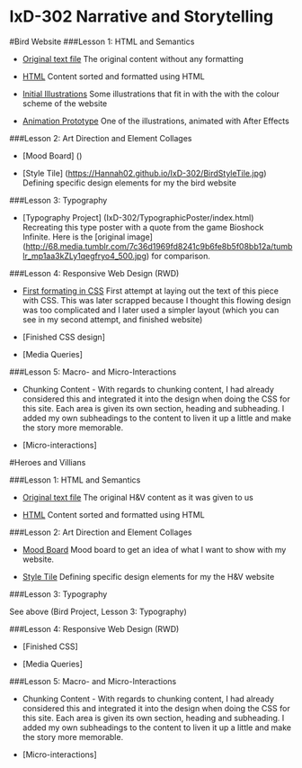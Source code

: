 # IxD-302 Narrative and Storytelling

#Bird Website
###Lesson 1: HTML and Semantics

- [Original text file](https://Hannah02.github.io/IxD-302/finding-an-extinct-new-zealand-bird.txt)
The original content without any formatting

- [HTML](https://Hannah02.github.io/IxD-302/finding-an-extinct-new-zealand-bird.html)
Content sorted and formatted using HTML

- [Initial Illustrations](https://Hannah02.github.io/IxD-302/NZ.jpg)
Some illustrations that fit in with the with the colour scheme of the website

- [Animation Prototype](https://dribbble.com/shots/3025492-Landscape-for-New-Zealand-Bird-Project)
One of the illustrations, animated with After Effects

###Lesson 2: Art Direction and Element Collages

- [Mood Board] ()

- [Style Tile] (https://Hannah02.github.io/IxD-302/BirdStyleTile.jpg) 
Defining specific design elements for my the bird website

###Lesson 3: Typography

- [Typography Project] (IxD-302/TypographicPoster/index.html) 
Recreating this type poster with a quote from the game Bioshock Infinite.
Here is the [original image] (http://68.media.tumblr.com/7c36d1969fd8241c9b6fe8b5f08bb12a/tumblr_mp1aa3kZLy1qegfryo4_500.jpg) for comparison. 

###Lesson 4: Responsive Web Design (RWD)

- [First formating in CSS](https://Hannah02.github.io/IxD-302/Bird/index.html)
First attempt at laying out the text of this piece with CSS. This was later scrapped because I thought this flowing design was too complicated and I later used a simpler layout (which you can see in my second attempt, and finished website)

- [Finished CSS design]

- [Media Queries]

###Lesson 5: Macro- and Micro-Interactions

- Chunking Content -
With regards to chunking content, I had already considered this and integrated it into the design when doing the CSS for this site. Each area is given its own section, heading and subheading. I added my own subheadings to the content to liven it up a little and make the story more memorable. 

- [Micro-interactions]


#Heroes and Villians

###Lesson 1: HTML and Semantics

- [Original text file](https://Hannah02.github.io/IxD-302/HeroesMarkup/HTMLandSemantics.pdf)
The original H&V content as it was given to us

- [HTML](https://Hannah02.github.io/IxD-302/HeroesMarkup/index.html)
Content sorted and formatted using HTML

###Lesson 2: Art Direction and Element Collages

- [Mood Board](https://niice.co/m/94ca86dbd05687d149b4b5aea6fbe644)
Mood board to get an idea of what I want to show with my website.

- [Style Tile](https://Hannah02.github.io/IxD-302/HeroesAndVilliansStyleTile.jpg)
Defining specific design elements for my the H&V website

###Lesson 3: Typography

See above (Bird Project, Lesson 3: Typography)

###Lesson 4: Responsive Web Design (RWD)

- [Finished CSS]

- [Media Queries]

###Lesson 5: Macro- and Micro-Interactions

- Chunking Content -
With regards to chunking content, I had already considered this and integrated it into the design when doing the CSS for this site. Each area is given its own section, heading and subheading. I added my own subheadings to the content to liven it up a little and make the story more memorable. 

- [Micro-interactions]

